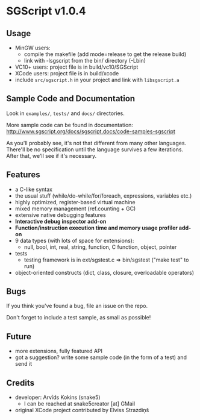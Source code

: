 # SGScript v1.0.4

## Usage

- MinGW users:
    * compile the makefile (add mode=release to get the release build)
    * link with -lsgscript from the bin/ directory (-Lbin)
- VC10+ users: project file is in build/vc10/SGScript
- XCode users: project file is in build/xcode
- include ```src/sgscript.h``` in your project and link with ```libsgscript.a```

## Sample Code and Documentation

Look in ```examples/```, ```tests/``` and ```docs/``` directories.

More sample code can be found in documentation: http://www.sgscript.org/docs/sgscript.docs/code-samples-sgscript

As you'll probably see, it's not that different from many other languages. There'll be no specification until the language survives a few iterations. After that, we'll see if it's necessary.

## Features

- a C-like syntax
- the usual stuff (while/do-while/for/foreach, expressions, variables etc.)
- highly optimized, register-based virtual machine
- mixed memory management (ref.counting + GC)
- extensive native debugging features
- **Interactive debug inspector add-on**
- **Function/instruction execution time and memory usage profiler add-on**
- 9 data types (with lots of space for extensions):
    * null, bool, int, real, string, function, C function, object, pointer
- tests
    * testing framework is in ext/sgstest.c => bin/sgstest ("make test" to run)
- object-oriented constructs (dict, class, closure, overloadable operators)

## Bugs

If you think you've found a bug, file an issue on the repo.

Don't forget to include a test sample, as small as possible!

## Future 

- more extensions, fully featured API
- got a suggestion? write some sample code (in the form of a test) and send it

## Credits

- developer: Arvīds Kokins (snake5)
    * I can be reached at snake5creator [at] GMail
- original XCode project contributed by Elviss Strazdiņš


